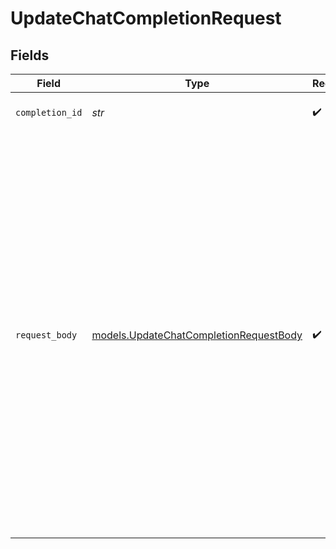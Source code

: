 # UpdateChatCompletionRequest


## Fields

| Field                                                                                                                                                                                                                                                                                                                               | Type                                                                                                                                                                                                                                                                                                                                | Required                                                                                                                                                                                                                                                                                                                            | Description                                                                                                                                                                                                                                                                                                                         |
| ----------------------------------------------------------------------------------------------------------------------------------------------------------------------------------------------------------------------------------------------------------------------------------------------------------------------------------- | ----------------------------------------------------------------------------------------------------------------------------------------------------------------------------------------------------------------------------------------------------------------------------------------------------------------------------------- | ----------------------------------------------------------------------------------------------------------------------------------------------------------------------------------------------------------------------------------------------------------------------------------------------------------------------------------- | ----------------------------------------------------------------------------------------------------------------------------------------------------------------------------------------------------------------------------------------------------------------------------------------------------------------------------------- |
| `completion_id`                                                                                                                                                                                                                                                                                                                     | *str*                                                                                                                                                                                                                                                                                                                               | :heavy_check_mark:                                                                                                                                                                                                                                                                                                                  | ID of the chat completion                                                                                                                                                                                                                                                                                                           |
| `request_body`                                                                                                                                                                                                                                                                                                                      | [models.UpdateChatCompletionRequestBody](../models/updatechatcompletionrequestbody.md)                                                                                                                                                                                                                                              | :heavy_check_mark:                                                                                                                                                                                                                                                                                                                  | Set of 16 key-value pairs that can be attached to an object. This can be useful for storing additional information about the object in a structured format, and querying for objects via API or the dashboard. Keys are strings with a maximum length of 64 characters. Values are strings with a maximum length of 512 characters. |